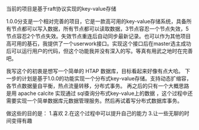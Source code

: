当前的项目是基于raft协议实现的key-value存储

1.0.0分支是一个相对完善的项目，它是一款高可用的key-value存储系统，具备所有节点都可以写入数据，所有节点都可以读取数据，3节点容忍一个节点失效，5节点容忍2个节点失效。失效节点重连后自动同步最新记录。也可以作为其他项目高可用的基石，我提供了一个userwork接口。实现这个接口后在master选主成功后可以运行用户的代码，但这个功能我并没有深入的写。等真有用武之地时在完善吧。

我写这个的初衷是想写一个简单的 HTAP 数据库，目标看起来好像有点大哈。
下一步的计划是基于1.0.0的功能实现一个分布式key-value存储。支持动态扩缩容，各节点数据量自平衡，热点流量转移，分布式事务。
再之后的只有一个大概思路是用 apache calcite 实现通过 sql查询分布式key-value上的数据 ，这个过程中还需要实现一个简单数据库元数据管理服务。然后再试着写分布式数据库事务。

做这些的目的是：
1.喜欢
2.在这个过程中可以提升自己的能力
3.让一些无聊的时间变得有趣
